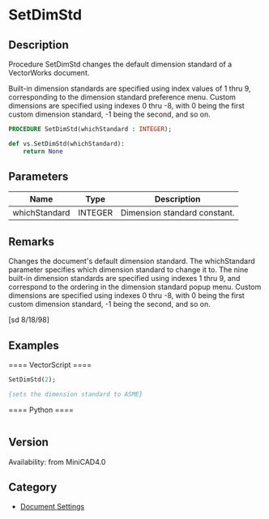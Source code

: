 # SetDimStd

## Description
Procedure SetDimStd changes the default dimension standard of a VectorWorks document. 

Built-in dimension standards are specified using index values of 1 thru 9, corresponding to the dimension standard preference menu. Custom dimensions are specified using indexes 0 thru -8, with 0 being the first custom dimension standard, -1 being the second, and so on.

```pascal
PROCEDURE SetDimStd(whichStandard : INTEGER);
```

```python
def vs.SetDimStd(whichStandard):
    return None
```

## Parameters
|Name|Type|Description|
|---|---|---|
|whichStandard|INTEGER|Dimension standard constant.|

## Remarks
Changes the document's default dimension standard.  The whichStandard parameter specifies which dimension standard to change it to. The nine built-in dimension standards are specified using indexes 1 thru 9, and correspond to the ordering in the dimension standard popup menu. Custom dimensions are specified using indexes 0 thru -8, with 0 being the first custom dimension standard, -1 being the second, and so on.

[sd 8/18/98]

## Examples
==== VectorScript ====
```pascal
SetDimStd(2);

{sets the dimension standard to ASME}
```
==== Python ====
```python

```

## Version
Availability: from MiniCAD4.0

## Category
* [Document Settings](../Categories/Document%20Settings.md)
